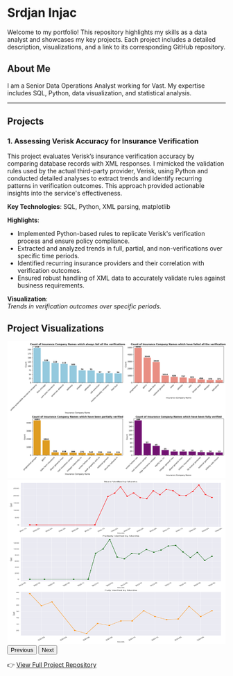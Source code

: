 # Srdjan Injac

Welcome to my portfolio! This repository highlights my skills as a data analyst and showcases my key projects. Each project includes a detailed description, visualizations, and a link to its corresponding GitHub repository.

## About Me

I am a Senior Data Operations Analyst working for Vast. My expertise includes SQL, Python, data visualization, and statistical analysis.

---

## Projects

### 1. Assessing Verisk Accuracy for Insurance Verification

This project evaluates Verisk’s insurance verification accuracy by comparing database records with XML responses. I mimicked the validation rules used by the actual third-party provider, Verisk, using Python and conducted detailed analyses to extract trends and identify recurring patterns in verification outcomes. This approach provided actionable insights into the service's effectiveness.

**Key Technologies**: SQL, Python, XML parsing, matplotlib  

**Highlights**:
- Implemented Python-based rules to replicate Verisk's verification process and ensure policy compliance.
- Extracted and analyzed trends in full, partial, and non-verifications over specific time periods.
- Identified recurring insurance providers and their correlation with verification outcomes.
- Ensured robust handling of XML data to accurately validate rules against business requirements.

**Visualization**:  
_Trends in verification outcomes over specific periods._  
<section id="carousel">
  <h2>Project Visualizations</h2>
  <div class="carousel">
    <div class="carousel-images" id="carousel-images">
      <img src="assets/images/aj_probaj.png" alt="Graph 1">
      <img src="assets/images/compressed_graph.png" alt="Graph 2">
    </div>
  </div>
  <div class="carousel-buttons">
    <button onclick="prevSlide()">Previous</button>
    <button onclick="nextSlide()">Next</button>
  </div>
</section>



👉 [View Full Project Repository](https://github.com/srdjan-injac/Verisk-Accuracy)

